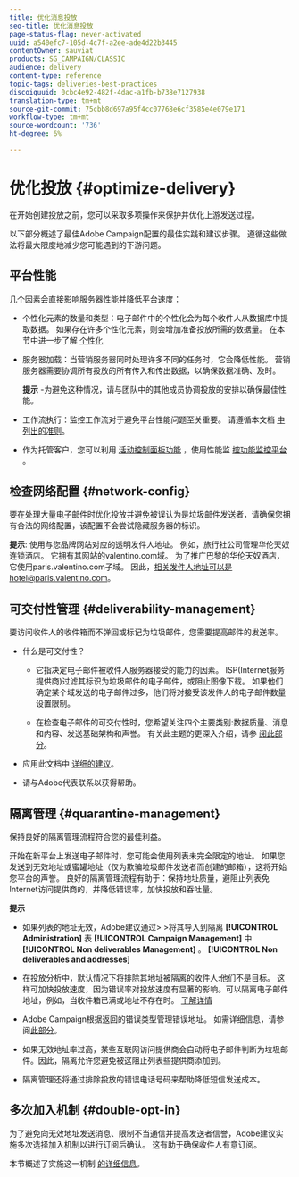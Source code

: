 ```yaml
---
title: 优化消息投放
seo-title: 优化消息投放
page-status-flag: never-activated
uuid: a540efc7-105d-4c7f-a2ee-ade4d22b3445
contentOwner: sauviat
products: SG_CAMPAIGN/CLASSIC
audience: delivery
content-type: reference
topic-tags: deliveries-best-practices
discoiquuid: 0cbc4e92-482f-4dac-a1fb-b738e7127938
translation-type: tm+mt
source-git-commit: 75cbb8d697a95f4cc07768e6cf3585e4e079e171
workflow-type: tm+mt
source-wordcount: '736'
ht-degree: 6%

---
```



# 优化投放 {#optimize-delivery}

在开始创建投放之前，您可以采取多项操作来保护并优化上游发送过程。

以下部分概述了最佳Adobe Campaign配置的最佳实践和建议步骤。 遵循这些做法将最大限度地减少您可能遇到的下游问题。

## 平台性能

几个因素会直接影响服务器性能并降低平台速度：

* 个性化元素的数量和类型：电子邮件中的个性化会为每个收件人从数据库中提取数据。 如果存在许多个性化元素，则会增加准备投放所需的数据量。  在本节中进一步了解 [个性化](../../delivery/using/about-personalization.md)

* 服务器加载：当营销服务器同时处理许多不同的任务时，它会降低性能。 营销服务器需要协调所有投放的所有传入和传出数据，以确保数据准确、及时。

   **提示** -为避免这种情况，请与团队中的其他成员协调投放的安排以确保最佳性能。

* 工作流执行：监控工作流对于避免平台性能问题至关重要。 请遵循本文档 [中列出的准则](../../workflow/using/workflow-best-practices.md#execution-and-performance)。

* 作为托管客户，您可以利用 [活动控制面板功能](https://docs.adobe.com/content/help/en/control-panel/using/discover-control-panel/key-features.html) ，使用性能监 [控功能监控平台](https://docs.adobe.com/content/help/en/control-panel/using/performance-monitoring/about-performance-monitoring.html) 。

## 检查网络配置 {#network-config}

要在处理大量电子邮件时优化投放并避免被误认为是垃圾邮件发送者，请确保您拥有合法的网络配置，该配置不会尝试隐藏服务器的标识。

**提示**: 使用与您品牌网站对应的透明发件人地址。 例如，旅行社公司管理华伦天奴连锁酒店。 它拥有其网站的valentino.com域。 为了推广巴黎的华伦天奴酒店，它使用paris.valentino.com子域。 因此，相关发件人地址可以是hotel@paris.valentino.com。

## 可交付性管理 {#deliverability-management}

要访问收件人的收件箱而不弹回或标记为垃圾邮件，您需要提高邮件的发送率。

* 什么是可交付性？

   * 它指决定电子邮件被收件人服务器接受的能力的因素。 ISP(Internet服务提供商)过滤其标识为垃圾邮件的电子邮件，或阻止图像下载。 如果他们确定某个域发送的电子邮件过多，他们将对接受该发件人的电子邮件数量设置限制。

   * 在检查电子邮件的可交付性时，您希望关注四个主要类别:数据质量、消息和内容、发送基础架构和声誉。 有关此主题的更深入介绍，请参 [阅此部分](../../delivery/using/about-deliverability.md)。

* 应用此文档中 [详细的建议](../../delivery/using/deliverability-key-points.md)。

* 请与Adobe代表联系以获得帮助。

## 隔离管理 {#quarantine-management}

保持良好的隔离管理流程符合您的最佳利益。

开始在新平台上发送电子邮件时，您可能会使用列表未完全限定的地址。 如果您发送到无效地址或蜜罐地址（仅为欺骗垃圾邮件发送者而创建的邮箱），这将开始您平台的声誉。 良好的隔离管理流程有助于：保持地址质量，避阻止列表免Internet访问提供商的，并降低错误率，加快投放和吞吐量。

**提示**

* 如果列表的地址无效，Adobe建议通过> >将其导入到隔离 **[!UICONTROL Administration]** 表 **[!UICONTROL Campaign Management]** 中 **[!UICONTROL Non deliverables Management]** 。 **[!UICONTROL Non deliverables and addresses]**

* 在投放分析中，默认情况下将排除其地址被隔离的收件人:他们不是目标。 这样可加快投放速度，因为错误率对投放速度有显著的影响。可以隔离电子邮件地址，例如，当收件箱已满或地址不存在时。 [了解详情](#identifying-quarantined-addresses-for-a-delivery)

* Adobe Campaign根据返回的错误类型管理错误地址。 如需详细信息，请参阅[此部分](../../delivery/using/understanding-quarantine-management.md)。


* 如果无效地址率过高，某些互联网访问提供商会自动将电子邮件判断为垃圾邮件。因此，隔离允许您避免被这阻止列表些提供商添加到。

* 隔离管理还将通过排除投放的错误电话号码来帮助降低短信发送成本。

## 多次加入机制 {#double-opt-in}

为了避免向无效地址发送消息、限制不当通信并提高发送者信誉，Adobe建议实施多次选择加入机制以进行订阅后确认。 这有助于确保收件人有意订阅。

本节概述了实施这一机制 [的详细信息](../../web/using/use-cases--web-forms.md)。
